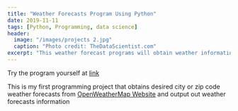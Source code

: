 ```yaml
---
title: "Weather Forecasts Program Using Python"
date: 2019-11-11
tags: [Python, Programming, data science]
header:
  image: "/images/projects 2.jpg"
  caption: "Photo credit: TheDataScientist.com"
excerpt: "This weather forecast programs will obtain weather information from OpenWeatherMap website"
---
```

Try the program yourself at [link](https://github.com/thanhnguyenduong/DSC510_Weather_Python_Program)

This is my first programming project that obtains desired city or zip code weather forecasts from [OpenWeatherMap Website](https://openweathermap.org/) and output out weather forecasts information

